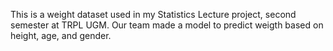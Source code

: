 This is a weight dataset used in my Statistics Lecture project, second semester at TRPL UGM. 
Our team made a model to predict weigth based on height, age, and gender.

